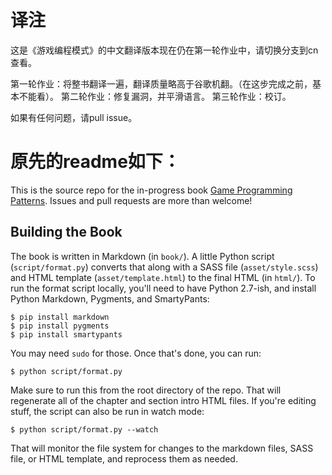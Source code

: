 # 译注
这是《游戏编程模式》的中文翻译版本现在仍在第一轮作业中，请切换分支到cn查看。

第一轮作业：将整书翻译一遍，翻译质量略高于谷歌机翻。（在这步完成之前，基本不能看）。
第二轮作业：修复漏洞，并平滑语言。
第三轮作业：校订。

如果有任何问题，请pull issue。

# 原先的readme如下：

This is the source repo for the in-progress book [Game Programming Patterns][].
Issues and pull requests are more than welcome!

## Building the Book

The book is written in Markdown (in `book/`). A little Python script (`script/format.py`) converts that along with a SASS file (`asset/style.scss`) and HTML template (`asset/template.html`) to the final HTML (in `html/`). To run the format script locally, you'll need to have Python 2.7-ish, and install Python Markdown, Pygments, and SmartyPants:

    $ pip install markdown
    $ pip install pygments
    $ pip install smartypants

You may need `sudo` for those. Once that's done, you can run:

    $ python script/format.py

Make sure to run this from the root directory of the repo. That will regenerate all of the chapter and section intro HTML files. If you're editing stuff, the script can also be run in watch mode:

    $ python script/format.py --watch

That will monitor the file system for changes to the markdown files, SASS file, or HTML template, and reprocess them as needed.

[game programming patterns]: http://gameprogrammingpatterns.com/
